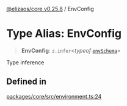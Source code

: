 [@elizaos/core v0.25.8](../index.md) / EnvConfig

# Type Alias: EnvConfig

> **EnvConfig**: `z.infer`\<*typeof* [`envSchema`](../variables/envSchema.md)\>

Type inference

## Defined in

[packages/core/src/environment.ts:24](https://github.com/elizaOS/eliza/blob/main/packages/core/src/environment.ts#L24)
